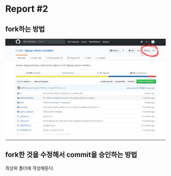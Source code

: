 Report #2 
===========
fork하는 방법
-----------

![fork test](.\img\fork1.jpg "fork")
- - -

fork한 것을 수정해서 commit을 승인하는 방법
-----------
최상위 폴더에 작성해둔다.
